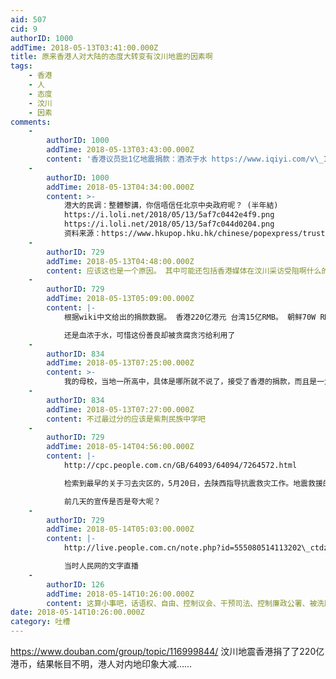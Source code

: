 ```yaml
---
aid: 507
cid: 9
authorID: 1000
addTime: 2018-05-13T03:41:00.000Z
title: 原来香港人对大陆的态度大转变有汶川地震的因素啊
tags:
    - 香港
    - 人
    - 态度
    - 汶川
    - 因素
comments:
    -
        authorID: 1000
        addTime: 2018-05-13T03:43:00.000Z
        content: '香港议员批1亿地震捐款：酒浓于水 https://www.iqiyi.com/v\_19rrg4irc4.html?dt\_dapp=1'
    -
        authorID: 1000
        addTime: 2018-05-13T04:34:00.000Z
        content: >-
            港大的民调：整體黎講，你信唔信任北京中央政府呢？ (半年結)
            https://i.loli.net/2018/05/13/5af7c0442e4f9.png
            https://i.loli.net/2018/05/13/5af7c044d0204.png
            资料来源：https://www.hkupop.hku.hk/chinese/popexpress/trust/trustchigov/halfyr/datatables.html
    -
        authorID: 729
        addTime: 2018-05-13T04:48:00.000Z
        content: 应该这也是一个原因。 其中可能还包括香港媒体在汶川采访受阻啊什么的吧。不过看看这个再看看北大，港大真是超北大几十条街
    -
        authorID: 729
        addTime: 2018-05-13T05:09:00.000Z
        content: |-
            根据wiki中文给出的捐款数据。 香港220亿港元 台湾15亿RMB。 朝鲜70W RMB

            还是血浓于水，可惜这份善良却被贪腐贪污给利用了
    -
        authorID: 834
        addTime: 2018-05-13T07:25:00.000Z
        content: >-
            我的母校，当地一所高中，具体是哪所就不说了，接受了香港的捐款，而且是一大笔。新建的教学楼和宿舍楼全是港方设计的，而且香港一直有派官员监督，差不多2011年才撤回，所以建筑质量有保障，捐款也得到很好的利用。当年竣工仪式香港还派来很多中学生一起庆祝，不过后来大陆和香港关系闹僵，学校就不让他们来了（台湾也差不多，之前会有互访，近几年也被停了）
    -
        authorID: 834
        addTime: 2018-05-13T07:27:00.000Z
        content: 不过最过分的应该是紫荆民族中学吧
    -
        authorID: 729
        addTime: 2018-05-14T04:56:00.000Z
        content: |-
            http://cpc.people.com.cn/GB/64093/64094/7264572.html

            检索到最早的关于习去灾区的，5月20日，去陕西指导抗震救灾工作。地震救援的黄金72小时已经过去了。

            前几天的宣传是否是夸大呢？
    -
        authorID: 729
        addTime: 2018-05-14T05:03:00.000Z
        content: |-
            http://live.people.com.cn/note.php?id=555080514113202\_ctdzb\_001

            当时人民网的文字直播
    -
        authorID: 126
        addTime: 2018-05-14T10:26:00.000Z
        content: 这算小事吧，话语权、自由、控制议会、干预司法、控制廉政公署、被洗脑多年的大陆人士之喷、管控收购新闻业、、、。
date: 2018-05-14T10:26:00.000Z
category: 吐槽
---
```


https://www.douban.com/group/topic/116999844/ 汶川地震香港捐了了220亿港币，结果帐目不明，港人对内地印象大减……
